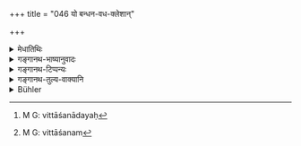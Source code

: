 +++
title = "046 यो बन्धन-वध-क्लेशान्"

+++

<details><summary>मेधातिथिः</summary>

**बन्धनवधा** एव **क्लेशाः** । अथ वा विशसनादयः[^१२७] । तान् यो न कर्तुम् इच्छति, विशसनम्[^१२८] एव येन न कृतम्, तद्विषयेच्छैव यस्य निवृत्ता । न केवलं पीडां न करोति, यावद् **धितं** प्रेप्सितुम् इच्छति **सर्वस्य स सुखम् अत्यन्तम् अश्नुते** ॥ ५.४६ ॥


[^१२८]:
     M G: vittāśanam


[^१२७]:
     M G: vittāśanādayaḥ
</details>

<details><summary>गङ्गानथ-भाष्यानुवादः</summary>

“*Capture*” and ‘*death*’ are the ‘*sufferings*’ meant; or ‘*sufferings’ may* be taken separately, as standing for ‘doing pecuniary harm’ etc.

He who *seeks* to do all this ,—*i.e*., who not only desists from such acts, but who never has any desire to do it;—such a person does not merely cense, to do harm to others, he actually becomes their ‘*well-wisher*’,—he is anxious to do good to them; and ‘*he obtains perfect* *happiness*’— (46).
</details>

<details><summary>गङ्गानथ-टिप्पन्यः</summary>

This verse is quoted in *Vīramitrodaya* (Āhnika, p. 539).
</details>

<details><summary>गङ्गानथ-तुल्य-वाक्यानि</summary>

**(verse 5.42-46)  
**

See Comparative notes for [Verse 5.42].
</details>

<details><summary>Bühler</summary>

046	He who does not seek to cause the sufferings of bonds and death to living creatures, (but) desires the good of all (beings), obtains endless bliss.
</details>
